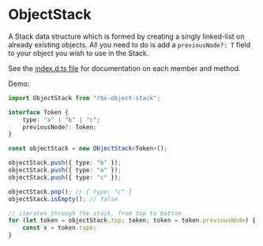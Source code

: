 # ObjectStack

A Stack data structure which is formed by creating a singly linked-list on already existing objects. All you need to do is add a `previousNode?: T` field to your object you wish to use in the Stack.

See the [index.d.ts file](https://github.com/Validark/Roblox-TS-Libraries/blob/master/object-stack/init.d.ts) for documentation on each member and method.

Demo:

```ts
import ObjectStack from "rbx-object-stack";

interface Token {
	type: "a" | "b" | "c";
	previousNode?: Token;
}

const objectStack = new ObjectStack<Token>();

objectStack.push({ type: "b" });
objectStack.push({ type: "a" });
objectStack.push({ type: "c" });

objectStack.pop(); // { type: "c" }
objectStack.isEmpty(); // false

// iterates through the stack, from top to bottom
for (let token = objectStack.top; token; token = token.previousNode) {
	const x = token.type;
}
```
